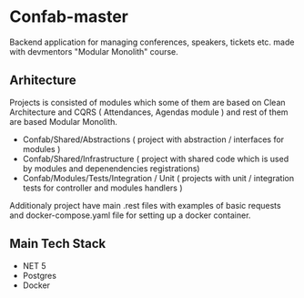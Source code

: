 # Confab-master

Backend application for managing conferences, speakers, tickets etc. made with devmentors "Modular Monolith" course.

## Arhitecture
Projects is consisted of modules which some of them are based on Clean Architecture and CQRS ( Attendances, Agendas module ) and rest of them are based Modular Monolith.

- Confab/Shared/Abstractions ( project with abstraction / interfaces for modules )
- Confab/Shared/Infrastructure ( project with shared code which is used by modules and depenendencies registrations)
- Confab/Modules/Tests/Integration / Unit ( projects with unit / integration tests for controller and modules handlers )

Additionaly project have  main .rest files with examples of basic requests and docker-compose.yaml file for setting up a docker container.
## Main Tech Stack
- NET 5
- Postgres
- Docker




 
